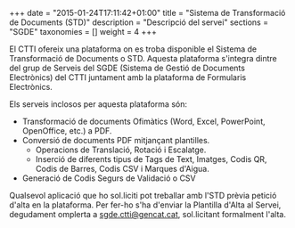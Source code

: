 +++
date        = "2015-01-24T17:11:42+01:00"
title       = "Sistema de Transformació de Documents (STD)"
description = "Descripció del servei"
sections    = "SGDE"
taxonomies  = []
weight 		= 4
+++

El CTTI ofereix una plataforma on es troba disponible el Sistema de Transformació de Documents o STD. Aquesta plataforma s'integra dintre del grup de Serveis del SGDE (Sistema de Gestió de Documents Electrònics) del CTTI juntament amb la plataforma de Formularis Electrònics.

Els serveis inclosos per aquesta plataforma són:

- Transformació de documents Ofimàtics (Word, Excel, PowerPoint, OpenOffice, etc.) a PDF.
- Conversió de documents PDF mitjançant plantilles.
	- Operacions de Translació, Rotació i Escalatge.
	- Inserció de diferents tipus de Tags de Text, Imatges, Codis QR, Codis de Barres, Codis CSV i Marques d'Aigua.
- Generació de Codis Segurs de Validació o CSV

Qualsevol aplicació que ho sol.liciti pot treballar amb l'STD prèvia petició d'alta en la plataforma. Per fer-ho s'ha d'enviar la Plantilla d'Alta al Servei, degudament omplerta a [sgde.ctti@gencat.cat](mailto:sgde.ctti@gencat.cat), sol.licitant formalment l'alta.
